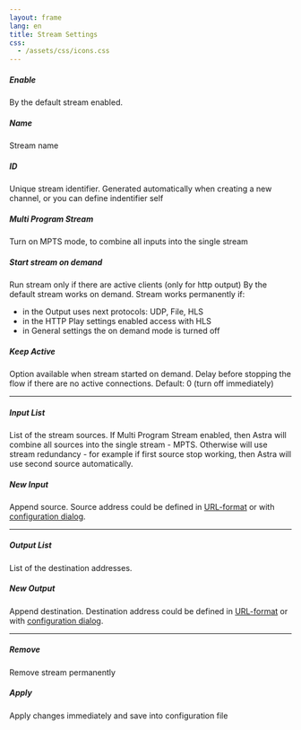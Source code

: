 ```yaml
---
layout: frame
lang: en
title: Stream Settings
css:
  - /assets/css/icons.css
---
```


##### Enable

By the default stream enabled.

##### Name

Stream name

##### ID

Unique stream identifier. Generated automatically when creating a new channel, or you can define indentifier self

##### Multi Program Stream

Turn on MPTS mode, to combine all inputs into the single stream

##### Start stream on demand

Run stream only if there are active clients (only for http output)
By the default stream works on demand. Stream works permanently if:

- in the Output uses next protocols: UDP, File, HLS
- in the HTTP Play settings enabled access with HLS
- in General settings the on demand mode is turned off

##### Keep Active

Option available when stream started on demand. Delay before stopping the flow if there are no active connections. Default: 0 (turn off immediately)

---

##### Input List

List of the stream sources.
If Multi Program Stream enabled, then Astra will combine all sources into the single stream - MPTS.
Otherwise will use stream redundancy - for example if first source stop working, then Astra will use second source automatically.

##### New Input

Append source. Source address could be defined in [URL-format](url-format/) or with [configuration dialog](input/).

---

##### Output List

List of the destination addresses.

##### New Output

Append destination. Destination address could be defined in [URL-format](url-format/) or with [configuration dialog](output/).

---

##### Remove

Remove stream permanently

##### Apply

Apply changes immediately and save into configuration file
